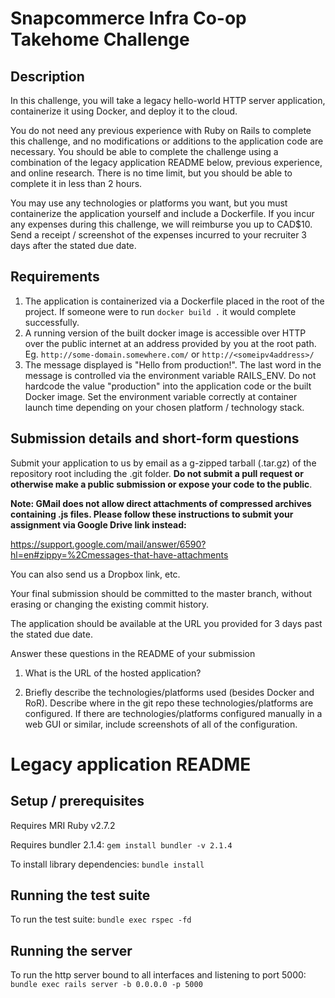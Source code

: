 # Snapcommerce Infra Co-op Takehome Challenge

## Description

In this challenge, you will take a legacy hello-world HTTP server application, containerize it using Docker, and deploy it to the cloud.

You do not need any previous experience with Ruby on Rails to complete this challenge, and no modifications or additions to the application code are necessary. You should be able to complete the challenge using a combination of the legacy application README below, previous experience, and online research. There is no time limit, but you should be able to complete it in less than 2 hours.

You may use any technologies or platforms you want, but you must containerize the application yourself and include a Dockerfile. If you incur any expenses during this challenge, we will reimburse you up to CAD$10. Send a receipt / screenshot of the expenses incurred to your recruiter 3 days after the stated due date.

## Requirements

1. The application is containerized via a Dockerfile placed in the root of the project. If someone were to run `docker build .` it would complete successfully.
1. A running version of the built docker image is accessible over HTTP over the public internet at an address provided by you at the root path. Eg. `http://some-domain.somewhere.com/` or `http://<someipv4address>/`
1. The message displayed is "Hello from production!". The last word in the message is controlled via the environment variable RAILS_ENV. Do not hardcode the value "production" into the application code or the built Docker image. Set the environment variable correctly at container launch time depending on your chosen platform / technology stack.

## Submission details and short-form questions

Submit your application to us by email as a g-zipped tarball (.tar.gz) of the repository root including the .git folder. **Do not submit a pull request or otherwise make a public submission or expose your code to the public**.

**Note: GMail does not allow direct attachments of compressed archives containing .js files. Please follow these instructions to submit your assignment via Google Drive link instead:**

https://support.google.com/mail/answer/6590?hl=en#zippy=%2Cmessages-that-have-attachments

You can also send us a Dropbox link, etc.

Your final submission should be committed to the master branch, without erasing or changing the existing commit history.

The application should be available at the URL you provided for 3 days past the stated due date.

Answer these questions in the README of your submission

1. What is the URL of the hosted application?

1. Briefly describe the technologies/platforms used (besides Docker and RoR). Describe where in the git repo these technologies/platforms are configured. If there are technologies/platforms configured manually in a web GUI or similar, include screenshots of all of the configuration.

# Legacy application README

## Setup / prerequisites

Requires MRI Ruby v2.7.2

Requires bundler 2.1.4: `gem install bundler -v 2.1.4`
 
To install library dependencies: `bundle install`

## Running the test suite

To run the test suite: `bundle exec rspec -fd`

## Running the server

To run the http server bound to all interfaces and listening to port 5000: `bundle exec rails server -b 0.0.0.0 -p 5000`
